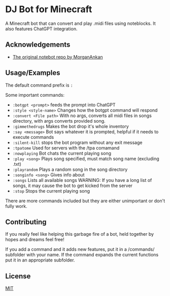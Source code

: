 
# DJ Bot for Minecraft

A Minecraft bot that can convert and play .midi files using noteblocks. It also features ChatGPT integration.


## Acknowledgements

 - [The original notebot repo by MorganAnkan](https://github.com/MorganAnkan/mineflayer-notebot)

## Usage/Examples
The default command prefix is `:`

Some important commands:
- `:botgpt <prompt>` feeds the prompt into ChatGPT
- `:style <style-name>` Changes how the botgpt command will respond
- `:convert <File path>` With no args, converts all midi files in songs directory, with args converts provided song.
- `:gimmethedrugs` Makes the bot drop it's whole inventory
- `:say <message>` Bot says whatever it is prompted, helpful if it needs to execute commands
- `:silent-kill` stops the bot program without any exit message
- `:tpatome` Used for servers with the /tpa <username> comamand
- `:nowplaying` Bot chats the current playing song
- `:play <song>` Plays song specified, <song> must match song name (excluding .txt)
- `:playrandom` Plays a random song in the song directory
- `:songinfo <song>` Gives info about <song>
- `:songs` Lists all available songs WARNING: If you have a long list of songs, it may cause the bot to get kicked from the server 
- `:stop` Stops the current playing song

There are more commands included but they are either unimportant or don't fully work.


## Contributing

If you really feel like helping this garbage fire of a bot, held together by hopes and dreams feel free!

If you add a command and it adds new features, put it in a /commands/ subfolder with your name. If the command expands the current functions put it in an appropriate subfolder.
## License

[MIT](https://choosealicense.com/licenses/mit/)

